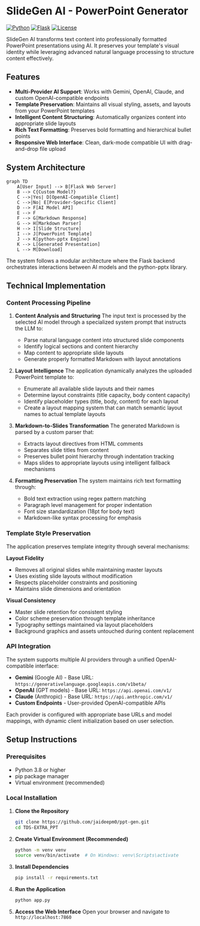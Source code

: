 # SlideGen AI - PowerPoint Generator

[![Python](https://img.shields.io/badge/Python-3.8%2B-blue)](https://www.python.org/)
[![Flask](https://img.shields.io/badge/Flask-2.x-green)](https://palletsprojects.com/p/flask/)
[![License](https://img.shields.io/badge/License-MIT-yellow.svg)](LICENSE)

SlideGen AI transforms text content into professionally formatted PowerPoint presentations using AI. It preserves your template's visual identity while leveraging advanced natural language processing to structure content effectively.

## Features

- **Multi-Provider AI Support**: Works with Gemini, OpenAI, Claude, and custom OpenAI-compatible endpoints
- **Template Preservation**: Maintains all visual styling, assets, and layouts from your PowerPoint templates
- **Intelligent Content Structuring**: Automatically organizes content into appropriate slide layouts
- **Rich Text Formatting**: Preserves bold formatting and hierarchical bullet points
- **Responsive Web Interface**: Clean, dark-mode compatible UI with drag-and-drop file upload

## System Architecture

```mermaid
graph TD
    A[User Input] --> B[Flask Web Server]
    B --> C{Custom Model?}
    C -->|Yes| D[OpenAI-Compatible Client]
    C -->|No| E[Provider-Specific Client]
    D --> F[AI Model API]
    E --> F
    F --> G[Markdown Response]
    G --> H[Markdown Parser]
    H --> I[Slide Structure]
    I --> J[PowerPoint Template]
    J --> K[python-pptx Engine]
    K --> L[Generated Presentation]
    L --> M[Download]
```

The system follows a modular architecture where the Flask backend orchestrates interactions between AI models and the python-pptx library.

## Technical Implementation

### Content Processing Pipeline

1. **Content Analysis and Structuring**
   The input text is processed by the selected AI model through a specialized system prompt that instructs the LLM to:
   - Parse natural language content into structured slide components
   - Identify logical sections and content hierarchy
   - Map content to appropriate slide layouts
   - Generate properly formatted Markdown with layout annotations

2. **Layout Intelligence**
   The application dynamically analyzes the uploaded PowerPoint template to:
   - Enumerate all available slide layouts and their names
   - Determine layout constraints (title capacity, body content capacity)
   - Identify placeholder types (title, body, content) for each layout
   - Create a layout mapping system that can match semantic layout names to actual template layouts

3. **Markdown-to-Slides Transformation**
   The generated Markdown is parsed by a custom parser that:
   - Extracts layout directives from HTML comments
   - Separates slide titles from content
   - Preserves bullet point hierarchy through indentation tracking
   - Maps slides to appropriate layouts using intelligent fallback mechanisms

4. **Formatting Preservation**
   The system maintains rich text formatting through:
   - Bold text extraction using regex pattern matching
   - Paragraph level management for proper indentation
   - Font size standardization (18pt for body text)
   - Markdown-like syntax processing for emphasis

### Template Style Preservation

The application preserves template integrity through several mechanisms:

**Layout Fidelity**
- Removes all original slides while maintaining master layouts
- Uses existing slide layouts without modification
- Respects placeholder constraints and positioning
- Maintains slide dimensions and orientation

**Visual Consistency**
- Master slide retention for consistent styling
- Color scheme preservation through template inheritance
- Typography settings maintained via layout placeholders
- Background graphics and assets untouched during content replacement

### API Integration

The system supports multiple AI providers through a unified OpenAI-compatible interface:
- **Gemini** (Google AI) - Base URL: `https://generativelanguage.googleapis.com/v1beta/`
- **OpenAI** (GPT models) - Base URL: `https://api.openai.com/v1/`
- **Claude** (Anthropic) - Base URL: `https://api.anthropic.com/v1/`
- **Custom Endpoints** - User-provided OpenAI-compatible APIs

Each provider is configured with appropriate base URLs and model mappings, with dynamic client initialization based on user selection.

## Setup Instructions

### Prerequisites
- Python 3.8 or higher
- pip package manager
- Virtual environment (recommended)

### Local Installation

1. **Clone the Repository**
   ```bash
   git clone https://github.com/jaideepm0/ppt-gen.git
   cd TDS-EXTRA_PPT
   ```

2. **Create Virtual Environment (Recommended)**
   ```bash
   python -m venv venv
   source venv/bin/activate  # On Windows: venv\Scripts\activate
   ```

3. **Install Dependencies**
   ```bash
   pip install -r requirements.txt
   ```

4. **Run the Application**
   ```bash
   python app.py
   ```

5. **Access the Web Interface**
   Open your browser and navigate to `http://localhost:7860`
